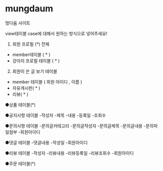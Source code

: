 # mungdaum
멍다움 사이트

view테이블 case에 대해서 원하는 방식으로 넣어주세요!
1) 회원 프로필                 (*) 전체
  - member테이블 ( * )
  - 강아지 프로필 테이블 ( * )
2) 회원이 쓴 글 보기 테이블
  - member 테이블 ( 회원 아이디 , 이름 )
  - 자유게시판( * )
  - 리뷰( * )

●상품 테이블(*)

●공지사항 테이블
    -작성자
    -제목
    -내용
    -등록일
    -조회수

●문의사항 테이블
   -문의글카테고리
   -문의글작성자
   -문의글제목
   -문의글내용
   -문의파일첨부
   -회원아이디

●댓글 테이블
   -댓글내용
   -작성일
   -회원아이디

●리뷰 테이블
   -작성자
   -리뷰내용
   -리뷰등록일
   -리뷰조회수
   -회원아이디

●주문 테이블(*)
